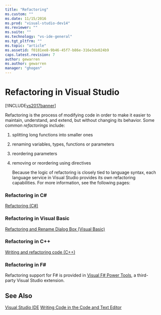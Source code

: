 ```yaml
---
title: "Refactoring"
ms.custom: ""
ms.date: 11/15/2016
ms.prod: "visual-studio-dev14"
ms.reviewer: ""
ms.suite: ""
ms.technology: "vs-ide-general"
ms.tgt_pltfrm: ""
ms.topic: "article"
ms.assetid: f0181ee8-9b46-45f7-b86e-316e3de024b9
caps.latest.revision: 7
author: gewarren
ms.author: gewarren
manager: "ghogen"
---
```

# Refactoring in Visual Studio
[!INCLUDE[vs2017banner](../includes/vs2017banner.md)]

Refactoring is the process of modifying code in order to make it easier to maintain, understand, and extend, but without changing its behavior. Some common *refactorings* include:

1. splitting long functions into smaller ones

2. renaming variables, types, functions or parameters

3. reordering parameters

4. removing or reordering using directives

   Because the logic of refactoring is closely tied to language syntax, each language service in Visual Studio provides its own refactoring capabilities. For more information, see the following pages:

### Refactoring in C#
 [Refactoring (C#)](../csharp-ide/refactoring-csharp.md)

### Refactoring in Visual Basic
 [Refactoring and Rename Dialog Box (Visual Basic)](http://msdn.microsoft.com/library/001d2d81-9bb6-4e8e-ae3a-20c0daaa3959)

### Refactoring in C++
 [Writing and refactoring code (C++)](http://msdn.microsoft.com/library/56ffb9e9-514f-41f4-a3cf-fd9ce2daf3b6)

### Refactoring in F#
 Refactoring support for F# is provided in [Visual F# Power Tools](https://visualstudiogallery.msdn.microsoft.com/136b942e-9f2c-4c0b-8bac-86d774189cff), a third-party Visual Studio extension.

## See Also
 [Visual Studio IDE](../ide/visual-studio-ide.md)
 [Writing Code in the Code and Text Editor](../ide/writing-code-in-the-code-and-text-editor.md)
